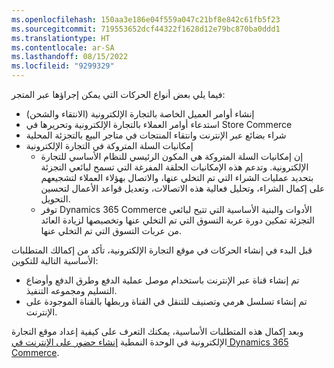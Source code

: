 ```yaml
---
ms.openlocfilehash: 150aa3e186e04f559a047c21bf8e842c61fb5f23
ms.sourcegitcommit: 719553652dcf44322f1628d12e79bc870ba0ddd1
ms.translationtype: HT
ms.contentlocale: ar-SA
ms.lasthandoff: 08/15/2022
ms.locfileid: "9299329"
---
```

فيما يلي بعض أنواع الحركات التي يمكن إجراؤها عبر المتجر:

- إنشاء أوامر العميل الخاصة بالتجارة الإلكترونية (الانتقاء والشحن)
- استدعاء أوامر العملاء بالتجارة الإلكترونية وتحريرها في Store Commerce
- شراء بضائع عبر الإنترنت وانتقاء المنتجات في متاجر البيع بالتجزئة المحلية
- إمكانيات السلة المتروكة في التجارة الإلكترونية    
    - إن إمكانيات السلة المتروكة هي المكون الرئيسي للنظام الأساسي للتجارة الإلكترونية. وتدعم هذه الإمكانيات الحلقة المفرغة التي تسمح لبائعي التجزئة بتحديد عمليات الشراء التي تم التخلي عنها، والاتصال بهؤلاء العملاء لتشجيعهم على إكمال الشراء، وتحليل فعالية هذه الاتصالات، وتعديل قواعد الأعمال لتحسين التحويل.
    - توفر Dynamics 365 Commerce الأدوات والبنية الأساسية التي تتيح لبائعي التجزئة تمكين دورة عربة التسوق التي تم التخلي عنها وتخصيصها لزيادة العائد من عربات التسوق التي تم التخلي عنها.
 
قبل البدء في إنشاء الحركات في موقع التجارة الإلكترونية، تأكد من إكمالك المتطلبات الأساسية التالية للتكوين:

-   تم إنشاء قناة عبر الإنترنت باستخدام موصل عملية الدفع وطرق الدفع وأوضاع التسليم ومجموعه التنفيذ. 
-   تم إنشاء تسلسل هرمي وتصنيف للتنقل في القناة وربطها بالقناة الموجودة على الإنترنت.

وبعد إكمال هذه المتطلبات الأساسية، يمكنك التعرف على كيفية إعداد موقع التجارة الإلكترونية في الوحدة النمطية [إنشاء حضور على الإنترنت في Dynamics 365 Commerce](/learn/modules/create-online-presence/?azure-portal=true). 
